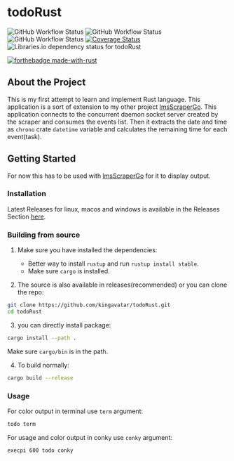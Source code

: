 # todoRust

![GitHub Workflow Status](https://img.shields.io/github/workflow/status/kingavatar/todoRust/Publish?logo=rust)
![GitHub Workflow Status](https://github.com/kingavatar/todoRust/workflows/CI/badge.svg)
![GitHub Workflow Status](https://github.com/kingavatar/todoRust/workflows/Publish/badge.svg)
[![Coverage Status](https://coveralls.io/repos/github/kingavatar/todoRust/badge.svg?branch=main)](https://coveralls.io/github/kingavatar/todoRust?branch=main)
![Libraries.io dependency status for todoRust](https://img.shields.io/librariesio/github/kingavatar/todoRust?logo=rust)

[![forthebadge made-with-rust](https://forthebadge.com/images/badges/made-with-rust.svg)](https://www.rust-lang.org/)

## About the Project

This is my first attempt to learn and implement Rust language. This application is a sort of extension to my other project [lmsScraperGo](https://github.com/kingavatar/lmsScraperGo). This application connects to the concurrent daemon socket server created by the scraper and consumes the events list. Then it extracts the date and time as `chrono` crate `datetime` variable and calculates the remaining time for each event(task).

## Getting Started

For now this has to be used with [lmsScraperGo](https://github.com/kingavatar/lmsScraperGo) for it to display output.

### Installation

Latest Releases for linux, macos and windows is available in the Releases Section [here](https://github.com/kingavatar/todoRust/releases).

### Building from source
1. Make sure you have installed the dependencies:
    - Better way to install `rustup` and run `rustup install stable`.
    - Make sure `cargo` is installed.

2. The source is also available in releases(recommended) or you can clone the repo:

```sh
git clone https://github.com/kingavatar/todoRust.git
cd todoRust
```

3. you can directly install package:

```sh
cargo install --path .
```
Make sure `cargo/bin` is in the path.

4. To build normally:

```sh
cargo build --release
```

### Usage

For color output in terminal use `term` argument:

```sh
todo term
```

For usage and color output in conky use `conky` argument:

```conky
execpi 600 todo conky
```